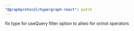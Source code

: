 ```yaml
---
"@graphprotocol/hypergraph-react": patch
---
```


fix type for useQuery filter option to allwo for or/not operators
  